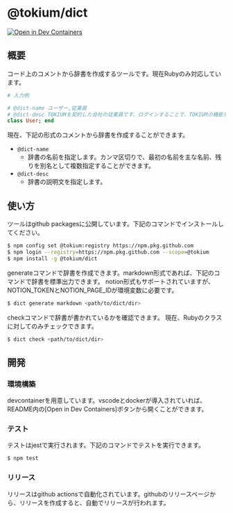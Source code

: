 # @tokium/dict
[![Open in Dev Containers](https://img.shields.io/static/v1?label=Dev%20Containers&message=Open&color=blue&logo=visualstudiocode)](https://vscode.dev/redirect?url=vscode://ms-vscode-remote.remote-containers/cloneInVolume?url=https://github.com/TOKIUM/dict)

## 概要
コード上のコメントから辞書を作成するツールです。現在Rubyのみ対応しています。
```ruby
# 入力例

# @dict-name ユーザー,従業員
# @dict-desc TOKIUMを契約した会社の従業員です。ログインすることで、TOKIUMの機能を利用することができます。
class User; end
```

現在、下記の形式のコメントから辞書を作成することができます。
- `@dict-name`
  - 辞書の名前を指定します。カンマ区切りで、最初の名前を主な名前、残りを別名として複数指定することができます。
- `@dict-desc`
  - 辞書の説明文を指定します。

## 使い方
ツールはgithub packagesに公開しています。下記のコマンドでインストールしてください。
```bash
$ npm config set @tokium:registry https://npm.pkg.github.com
$ npm login --registry=https://npm.pkg.github.com --scope=@tokium
$ npm install -g @tokium/dict
```

generateコマンドで辞書を作成できます。markdown形式であれば、下記のコマンドで辞書を標準出力できます。
notion形式もサポートされていますが、NOTION_TOKENとNOTION_PAGE_IDが環境変数に必要です。
```bash
$ dict generate markdown <path/to/dict/dir>
```

checkコマンドで辞書が書かれているかを確認できます。
現在、Rubyのクラスに対してのみチェックできます。
```bash
$ dict check <path/to/dict/dir>
```

## 開発
### 環境構築
devcontainerを用意しています。vscodeとdockerが導入されていれば、README内の[Open in Dev Containers]ボタンから開くことができます。

### テスト
テストはjestで実行されます。下記のコマンドでテストを実行できます。
```bash
$ npm test
```

### リリース
リリースはgithub actionsで自動化されています。githubのリリースページから、リリースを作成すると、自動でリリースが行われます。
